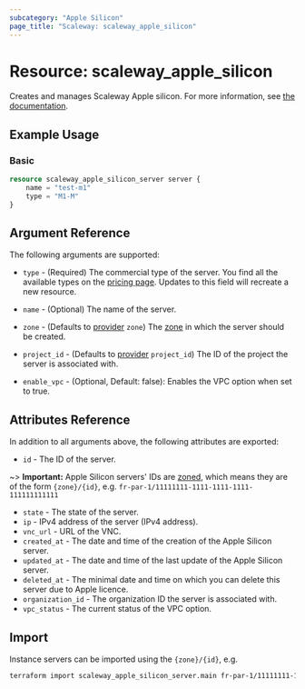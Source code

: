 ```yaml
---
subcategory: "Apple Silicon"
page_title: "Scaleway: scaleway_apple_silicon"
---
```


# Resource: scaleway_apple_silicon

Creates and manages Scaleway Apple silicon. For more information,
see [the documentation](https://www.scaleway.com/en/developers/api/apple-silicon/).

## Example Usage

### Basic

```terraform
resource scaleway_apple_silicon_server server {
    name = "test-m1"
    type = "M1-M"
}
```

## Argument Reference

The following arguments are supported:

- `type` - (Required) The commercial type of the server. You find all the available types on
  the [pricing page](https://www.scaleway.com/en/pricing/apple-silicon/). Updates to this field will recreate a new
  resource.

- `name` - (Optional) The name of the server.

- `zone` - (Defaults to [provider](../index.md#zone) `zone`) The [zone](../guides/regions_and_zones.md#zones) in which
  the server should be created.

- `project_id` - (Defaults to [provider](../index.md#project_id) `project_id`) The ID of the project the server is
  associated with.
- `enable_vpc` - (Optional, Default: false): Enables the VPC option when set to true.

## Attributes Reference

In addition to all arguments above, the following attributes are exported:

- `id` - The ID of the server.

~> **Important:** Apple Silicon servers' IDs are [zoned](../guides/regions_and_zones.md#resource-ids), which means they are of the form `{zone}/{id}`, e.g. `fr-par-1/11111111-1111-1111-1111-111111111111`

- `state` - The state of the server.
- `ip` - IPv4 address of the server (IPv4 address).
- `vnc_url` - URL of the VNC.
- `created_at` - The date and time of the creation of the Apple Silicon server.
- `updated_at` - The date and time of the last update of the Apple Silicon server.
- `deleted_at` - The minimal date and time on which you can delete this server due to Apple licence.
- `organization_id` - The organization ID the server is associated with.
- `vpc_status` - The current status of the VPC option.

## Import

Instance servers can be imported using the `{zone}/{id}`, e.g.

```bash
terraform import scaleway_apple_silicon_server.main fr-par-1/11111111-1111-1111-1111-111111111111
```
